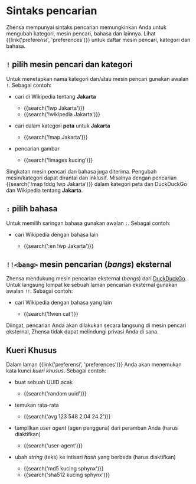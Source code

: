 # Sintaks pencarian

Zhensa mempunyai sintaks pencarian memungkinkan Anda untuk mengubah kategori,
mesin pencari, bahasa dan lainnya.  Lihat {{link('preferensi', 'preferences')}}
untuk daftar mesin pencari, kategori dan bahasa.

## `!` pilih mesin pencari dan kategori

Untuk menetapkan nama kategori dan/atau mesin pencari gunakan awalan `!`.
Sebagai contoh:

- cari di Wikipedia tentang **Jakarta**

  - {{search('!wp Jakarta')}}
  - {{search('!wikipedia Jakarta')}}

- cari dalam kategori **peta** untuk **Jakarta**

  - {{search('!map Jakarta')}}

- pencarian gambar

  - {{search('!images kucing')}}

Singkatan mesin pencari dan bahasa juga diterima.  Pengubah mesin/kategori dapat
dirantai dan inklusif.  Misalnya dengan pencarian {{search('!map !ddg !wp
Jakarta')}} dalam kategori peta dan DuckDuckGo dan Wikipedia tentang
**Jakarta**.

## `:` pilih bahasa

Untuk memilih saringan bahasa gunakan awalan `:`.  Sebagai contoh:

- cari Wikipedia dengan bahasa lain

  - {{search(':en !wp Jakarta')}}

## `!!<bang>` mesin pencarian (*bangs*) eksternal

Zhensa mendukung mesin pencarian eksternal (*bangs*) dari [DuckDuckGo].  Untuk
langsung lompat ke sebuah laman pencarian eksternal gunakan awalan `!!`.
Sebagai contoh:

- cari Wikipedia dengan bahasa yang lain

  - {{search('!!wen cat')}}

Diingat, pencarian Anda akan dilakukan secara langsung di mesin pencari
eksternal, Zhensa tidak dapat melindungi privasi Anda di sana.

[DuckDuckGo]: https://duckduckgo.com/bang

## Kueri Khusus

Dalam laman {{link('preferensi', 'preferences')}} Anda akan menemukan kata kunci
_kueri khusus_.  Sebagai contoh:

- buat sebuah UUID acak

  - {{search('random uuid')}}

- temukan rata-rata

  - {{search('avg 123 548 2.04 24.2')}}

- tampilkan _user agent_ (agen pengguna) dari peramban Anda (harus diaktifkan)

  - {{search('user-agent')}}

- ubah _string_ (teks) ke intisari *hash* yang berbeda (harus diaktifkan)

  - {{search('md5 kucing sphynx')}}
  - {{search('sha512 kucing sphynx')}}
